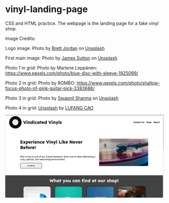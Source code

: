 # vinyl-landing-page

CSS and HTML practice. The webpage is the landing page for a fake vinyl shop.

Image Credits:

Logo image: Photo by <a href="https://unsplash.com/@brett_jordan?utm_source=unsplash&utm_medium=referral&utm_content=creditCopyText">Brett Jordan</a> on <a href="https://unsplash.com/photos/hrUhyFq6u-A?utm_source=unsplash&utm_medium=referral&utm_content=creditCopyText">Unsplash</a>
  
First main image: Photo by <a href="https://unsplash.com/@jamessutton_photography?utm_source=unsplash&utm_medium=referral&utm_content=creditCopyText">James Sutton</a> on <a href="https://unsplash.com/photos/Fk6Hj4-FFWw?utm_source=unsplash&utm_medium=referral&utm_content=creditCopyText">Unsplash</a>
  
Photo 1 in grid: Photo by Marlene Leppänen: https://www.pexels.com/photo/blue-disc-with-sleeve-1925099/

Photo 2 in grid: Photo by ROMBO: https://www.pexels.com/photo/shallow-focus-photo-of-pink-guitar-pick-3383688/

Photo 3 in grid: Photo by <a href="https://unsplash.com/@eyeswithmyopia?utm_source=unsplash&utm_medium=referral&utm_content=creditCopyText">Swapnil Sharma</a> on <a href="https://unsplash.com/photos/lyfkxrm982M?utm_source=unsplash&utm_medium=referral&utm_content=creditCopyText">Unsplash</a>

Photo 4 in grid: <a href="https://unsplash.com/photos/iJqi6T5TgSM">Unsplash</a> by <a href="https://unsplash.com/@ritafang">LUFANG CAO</a>

![alt text](https://github.com/HouseJoJo/vinyl-landing-page/blob/main/img/preview.png "Webpage preview")
